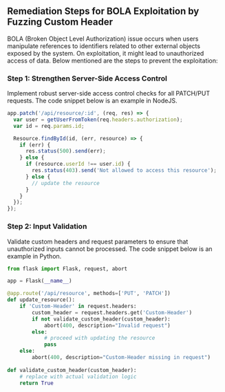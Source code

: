 

## Remediation Steps for BOLA Exploitation by Fuzzing Custom Header 

BOLA (Broken Object Level Authorization) issue occurs when users manipulate references to identifiers related to other external objects exposed by the system. On exploitation, it might lead to unauthorized access of data. Below mentioned are the steps to prevent the exploitation:

### Step 1: Strengthen Server-Side Access Control
Implement robust server-side access control checks for all PATCH/PUT requests. The code snippet below is an example in NodeJS.

```javascript
app.patch('/api/resource/:id', (req, res) => {
  var user = getUserFromToken(req.headers.authorization);
  var id = req.params.id;

  Resource.findById(id, (err, resource) => {
    if (err) {
      res.status(500).send(err);
    } else {
      if (resource.userId !== user.id) {
        res.status(403).send('Not allowed to access this resource');
      } else {
        // update the resource
      }
    }
  });
});
```

### Step 2: Input Validation
Validate custom headers and request parameters to ensure that unauthorized inputs cannot be processed. The code snippet below is an example in Python.

```python
from flask import Flask, request, abort

app = Flask(__name__)

@app.route('/api/resource', methods=['PUT', 'PATCH'])
def update_resource():
    if 'Custom-Header' in request.headers:
        custom_header = request.headers.get('Custom-Header')
        if not validate_custom_header(custom_header):
            abort(400, description="Invalid request")
        else:
            # proceed with updating the resource
            pass
    else:
        abort(400, description="Custom-Header missing in request")
        
def validate_custom_header(custom_header):
    # replace with actual validation logic
    return True
```